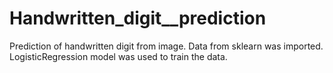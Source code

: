 # Handwritten_digit__prediction
Prediction of handwritten digit from image. Data from sklearn was imported. LogisticRegression model was used to train the data.
